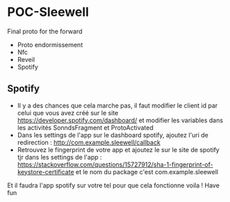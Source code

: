 # POC-Sleewell
Final proto for the forward

- Proto endormissement
- Nfc
- Reveil
- Spotify

## Spotify
- Il y a des chances que cela marche pas, il faut modifier le client id par celui que vous avez créé sur le site https://developer.spotify.com/dashboard/ et modifier les variables dans les activités SonndsFragment et ProtoActivated
- Dans les settings de l'app sur le dashboard spotify, ajoutez l'uri de redirection : http://com.example.sleewell/callback
- Retrouvez le fingerprint de votre app et ajoutez le sur le site de spotify tjr dans les settings de l'app : https://stackoverflow.com/questions/15727912/sha-1-fingerprint-of-keystore-certificate et le nom du package c'est com.example.sleewell

Et il faudra l'app spotify sur votre tel pour que cela fonctionne voila ! Have fun 
